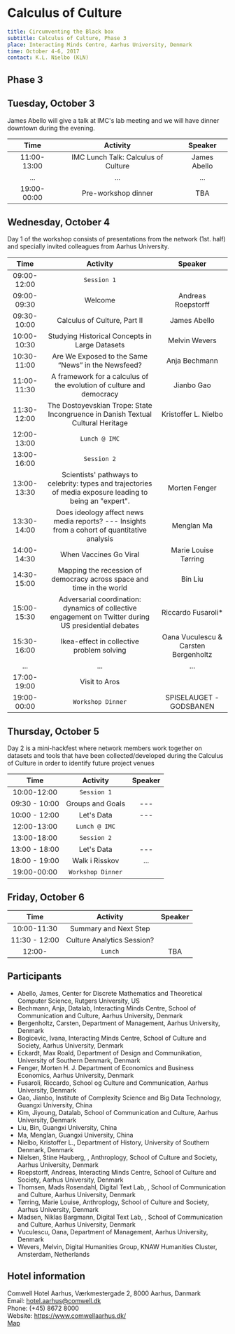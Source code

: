 # Calculus of Culture

```yaml
title: Circumventing the Black box
subtitle: Calculus of Culture, Phase 3
place: Interacting Minds Centre, Aarhus University, Denmark
time: October 4-6, 2017
contact: K.L. Nielbo (KLN)
```

## Phase 3

## Tuesday, October 3
James Abello will give a talk at IMC's lab meeting and we will have dinner downtown during the evening.

| Time | Activity | Speaker |
| :---: | :---: | :---: |
|11:00-13:00| IMC Lunch Talk: Calculus of Culture | James Abello |
| ... | ... | ... |
|19:00-00:00| Pre-workshop dinner | TBA |


## Wednesday, October 4
Day 1 of the workshop consists of presentations from the network (1st. half) and specially invited colleagues from Aarhus University.


| Time | Activity | Speaker |
| :---: | :---: | :---: |
| 09:00-12:00 | `Session 1` | |
| 09:00-09:30 | Welcome | Andreas Roepstorff |
| 09:30-10:00 | Calculus of Culture, Part II | James Abello |
| 10:00-10:30 | Studying Historical Concepts in Large Datasets | Melvin Wevers |
| 10:30-11:00 | Are We Exposed to the Same “News” in the Newsfeed? | Anja Bechmann |
| 11:00-11:30 | A framework for a calculus of the evolution of culture and democracy | Jianbo Gao |
| 11:30-12:00 | The Dostoyevskian Trope: State Incongruence in Danish Textual Cultural Heritage | Kristoffer L. Nielbo |
| 12:00-13:00 | `Lunch @ IMC` | |
| 13:00-16:00 |`Session 2`| |
| 13:00-13:30 | Scientists' pathways to celebrity: types and trajectories of media exposure leading to being an "expert". | Morten Fenger |
| 13:30-14:00 | Does ideology affect news media reports? --- Insights from a cohort of quantitative analysis| Menglan Ma |
| 14:00-14:30 | When Vaccines Go Viral | Marie Louise Tørring |
| 14:30-15:00 | Mapping the recession of democracy across space and time in the world | Bin Liu |
| 15:00-15:30 | Adversarial coordination: dynamics of collective engagement on Twitter during US presidential debates | Riccardo Fusaroli* |
| 15:30-16:00 | Ikea-effect in collective problem solving | Oana Vuculescu & Carsten Bergenholtz |
| ... | ... | ... |
| 17:00-19:00 | Visit to Aros | |
| 19:00-00:00 | `Workshop Dinner` | SPISELAUGET - GODSBANEN |

## Thursday, October 5
Day 2 is a mini-hackfest where network members work together on datasets and tools that have been collected/developed during the Calculus of Culture in order to identify future project venues  

| Time | Activity | Speaker |
| :---: | :---: | :---: |
| 10:00-12:00 | `Session 1` | |
| 09:30 - 10:00 | Groups and Goals | --- |
| 10:00 - 12:00 | Let's Data | --- |
| 12:00-13:00 | `Lunch @ IMC` | |
| 13:00-18:00 |`Session 2`| |
| 13:00 - 18:00 | Let's Data | --- |
| 18:00 - 19:00 | Walk i Risskov | ... |
| 19:00-00:00 | `Workshop Dinner` |  |
## Friday, October 6
| Time | Activity | Speaker |
| :---: | :---: | :---: |
| 10:00-11:30 | Summary and Next Step | |
| 11:30 - 12:00 | Culture Analytics Session? | |
| 12:00- | `Lunch` | TBA |

## Participants
- Abello, James, Center for Discrete Mathematics and Theoretical Computer Science, Rutgers University, US
- Bechmann, Anja, Datalab, Interacting Minds Centre, School of Communication and Culture, Aarhus University, Denmark
- Bergenholtz, Carsten, Department of Management, Aarhus University, Denmark
- Bogicevic, Ivana, Interacting Minds Centre, School of Culture and Society, Aarhus University, Denmark
- Eckardt, Max Roald, Department of Design and Communikation, University of Southern Denmark, Denmark   
- Fenger, Morten H. J. Department of Economics and Business Economics, Aarhus University, Denmark
- Fusaroli, Riccardo, School og Culture and Communication, Aarhus University, Denmark
- Gao, Jianbo, Institute of Complexity Science and Big Data Technology, Guangxi University, China
- Kim, Jiyoung, Datalab, School of Communication and Culture, Aarhus University, Denmark
- Liu, Bin, Guangxi University, China
- Ma, Menglan, Guangxi University, China
- Nielbo, Kristoffer L., Department of History, University of Southern Denmark, Denmark
- Nielsen, Stine Hauberg, , Anthroplogy, School of Culture and Society, Aarhus University, Denmark
- Roepstorff, Andreas, Interacting Minds Centre, School of Culture and Society, Aarhus University, Denmark
- Thomsen, Mads Rosendahl, Digital Text Lab, , School of Communication and Culture, Aarhus University, Denmark
- Tørring, Marie Louise, Anthroplogy, School of Culture and Society, Aarhus University, Denmark
- Madsen, Niklas Bargmann, Digital Text Lab, , School of Communication and Culture, Aarhus University, Denmark
- Vuculescu, Oana, Department of Management, Aarhus University, Denmark
- Wevers, Melvin, Digital Humanities Group, KNAW Humanities Cluster, Amsterdam, Netherlands


## Hotel information
Comwell Hotel Aarhus, Værkmestergade 2, 8000 Aarhus, Danmark  
Email: hotel.aarhus@comwell.dk  
Phone: (+45) 8672 8000  
Website:  https://www.comwellaarhus.dk/    
[Map](https://goo.gl/Teo5N2)
